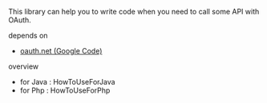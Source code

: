 This library can help you to write code when you need to call some API with OAuth.

depends on
  * [oauth.net (Google Code) ](http://code.google.com/p/oauth/)

overview
  * for Java : HowToUseForJava
  * for Php : HowToUseForPhp